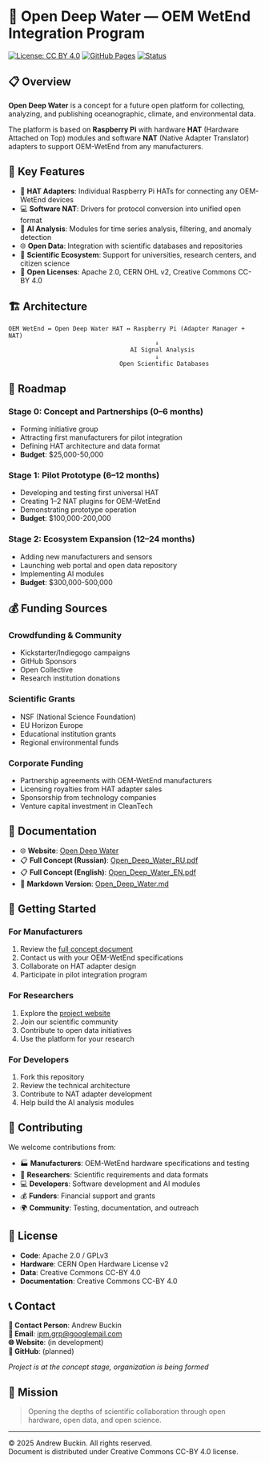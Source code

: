 # 🌊 Open Deep Water — OEM WetEnd Integration Program

[![License: CC BY 4.0](https://img.shields.io/badge/License-CC%20BY%204.0-lightgrey.svg)](https://creativecommons.org/licenses/by/4.0/)
[![GitHub Pages](https://img.shields.io/badge/GitHub%20Pages-Live-brightgreen)](https://yourusername.github.io/Open_Deep_Water/)
[![Status](https://img.shields.io/badge/Status-Concept-yellow)](https://github.com/yourusername/Open_Deep_Water)

## 📋 Overview

**Open Deep Water** is a concept for a future open platform for collecting, analyzing, and publishing oceanographic, climate, and environmental data.

The platform is based on **Raspberry Pi** with hardware **HAT** (Hardware Attached on Top) modules and software **NAT** (Native Adapter Translator) adapters to support OEM-WetEnd from any manufacturers.

## 🌟 Key Features

- 🔧 **HAT Adapters**: Individual Raspberry Pi HATs for connecting any OEM-WetEnd devices
- 💻 **Software NAT**: Drivers for protocol conversion into unified open format
- 🤖 **AI Analysis**: Modules for time series analysis, filtering, and anomaly detection
- 🌐 **Open Data**: Integration with scientific databases and repositories
- 🔬 **Scientific Ecosystem**: Support for universities, research centers, and citizen science
- 📜 **Open Licenses**: Apache 2.0, CERN OHL v2, Creative Commons CC-BY 4.0

## 🏗️ Architecture

```
OEM WetEnd ↔ Open Deep Water HAT ↔ Raspberry Pi (Adapter Manager + NAT)
                                         ↓
                                  AI Signal Analysis
                                         ↓
                               Open Scientific Databases
```

## 📅 Roadmap

### Stage 0: Concept and Partnerships (0–6 months)
- Forming initiative group
- Attracting first manufacturers for pilot integration
- Defining HAT architecture and data format
- **Budget**: $25,000-50,000

### Stage 1: Pilot Prototype (6–12 months)
- Developing and testing first universal HAT
- Creating 1–2 NAT plugins for OEM-WetEnd
- Demonstrating prototype operation
- **Budget**: $100,000-200,000

### Stage 2: Ecosystem Expansion (12–24 months)
- Adding new manufacturers and sensors
- Launching web portal and open data repository
- Implementing AI modules
- **Budget**: $300,000-500,000

## 💰 Funding Sources

### Crowdfunding & Community
- Kickstarter/Indiegogo campaigns
- GitHub Sponsors
- Open Collective
- Research institution donations

### Scientific Grants
- NSF (National Science Foundation)
- EU Horizon Europe
- Educational institution grants
- Regional environmental funds

### Corporate Funding
- Partnership agreements with OEM-WetEnd manufacturers
- Licensing royalties from HAT adapter sales
- Sponsorship from technology companies
- Venture capital investment in CleanTech

## 📄 Documentation

- 🌐 **Website**: [Open Deep Water](https://yourusername.github.io/Open_Deep_Water/)
- 📋 **Full Concept (Russian)**: [Open_Deep_Water_RU.pdf](Open_Deep_Water_RU.pdf)
- 📋 **Full Concept (English)**: [Open_Deep_Water_EN.pdf](Open_Deep_Water_EN.pdf)
- 📝 **Markdown Version**: [Open_Deep_Water.md](Open_Deep_Water.md)

## 🚀 Getting Started

### For Manufacturers
1. Review the [full concept document](Open_Deep_Water_EN.pdf)
2. Contact us with your OEM-WetEnd specifications
3. Collaborate on HAT adapter design
4. Participate in pilot integration program

### For Researchers
1. Explore the [project website](https://yourusername.github.io/Open_Deep_Water/)
2. Join our scientific community
3. Contribute to open data initiatives
4. Use the platform for your research

### For Developers
1. Fork this repository
2. Review the technical architecture
3. Contribute to NAT adapter development
4. Help build the AI analysis modules

## 🤝 Contributing

We welcome contributions from:
- 🏭 **Manufacturers**: OEM-WetEnd hardware specifications and testing
- 🔬 **Researchers**: Scientific requirements and data formats
- 💻 **Developers**: Software development and AI modules
- 💰 **Funders**: Financial support and grants
- 🌍 **Community**: Testing, documentation, and outreach

## 📜 License

- **Code**: Apache 2.0 / GPLv3
- **Hardware**: CERN Open Hardware License v2
- **Data**: Creative Commons CC-BY 4.0
- **Documentation**: Creative Commons CC-BY 4.0

## 📞 Contact

**👤 Contact Person**: Andrew Buckin  
**📧 Email**: [ipm.grp@googlemail.com](mailto:ipm.grp@googlemail.com)  
**🌐 Website**: (in development)  
**📱 GitHub**: (planned)  

*Project is at the concept stage, organization is being formed*

## 🌊 Mission

> Opening the depths of scientific collaboration through open hardware, open data, and open science.

---

© 2025 Andrew Buckin. All rights reserved.  
Document is distributed under Creative Commons CC-BY 4.0 license.
